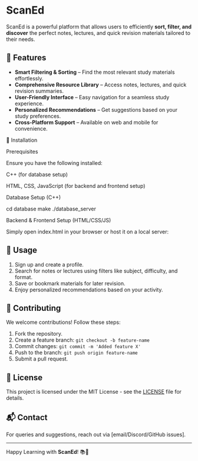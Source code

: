 # ScanEd

ScanEd is a powerful platform that allows users to efficiently **sort, filter, and discover** the perfect notes, lectures, and quick revision materials tailored to their needs.

## 🚀 Features
- **Smart Filtering & Sorting** – Find the most relevant study materials effortlessly.
- **Comprehensive Resource Library** – Access notes, lectures, and quick revision summaries.
- **User-Friendly Interface** – Easy navigation for a seamless study experience.
- **Personalized Recommendations** – Get suggestions based on your study preferences.
- **Cross-Platform Support** – Available on web and mobile for convenience.

🔧 Installation

Prerequisites

Ensure you have the following installed:

C++ (for database setup)

HTML, CSS, JavaScript (for backend and frontend setup)

Database Setup (C++)

cd database
make
./database_server

Backend & Frontend Setup (HTML/CSS/JS)

Simply open index.html in your browser or host it on a local server:
## 📖 Usage
1. Sign up and create a profile.
2. Search for notes or lectures using filters like subject, difficulty, and format.
3. Save or bookmark materials for later revision.
4. Enjoy personalized recommendations based on your activity.

## 🤝 Contributing
We welcome contributions! Follow these steps:
1. Fork the repository.
2. Create a feature branch: `git checkout -b feature-name`
3. Commit changes: `git commit -m 'Added feature X'`
4. Push to the branch: `git push origin feature-name`
5. Submit a pull request.

## 📜 License
This project is licensed under the MIT License - see the [LICENSE](LICENSE) file for details.

## 📬 Contact
For queries and suggestions, reach out via [email/Discord/GitHub issues].

---
Happy Learning with **ScanEd**! 📚🚀

